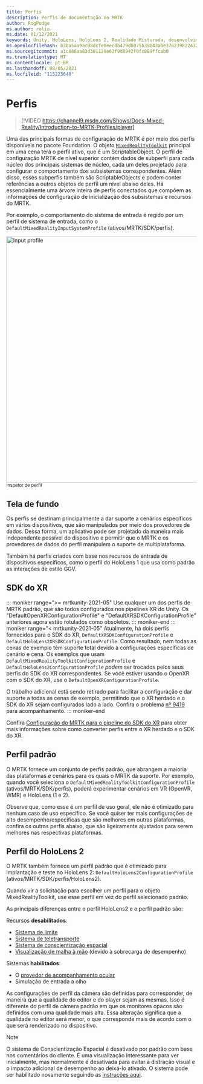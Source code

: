 ```yaml
---
title: Perfis
description: Perfis de documentação no MRTK
author: RogPodge
ms.author: roliu
ms.date: 01/12/2021
keywords: Unity, HoloLens, HoloLens 2, Realidade Misturada, desenvolvimento, MRTK, perfis,
ms.openlocfilehash: b3ba5aa9ac08dcfe0eecdb479db075b39b43a0e376239822432df872b0775d27
ms.sourcegitcommit: a1c086aa83d381129e62f9d8942f0fc889ffcab0
ms.translationtype: MT
ms.contentlocale: pt-BR
ms.lasthandoff: 08/05/2021
ms.locfileid: "115225648"
---
```

# <a name="profiles"></a>Perfis

> [!VIDEO https://channel9.msdn.com/Shows/Docs-Mixed-Reality/Introduction-to-MRTK-Profiles/player]

Uma das principais formas de configuração do MRTK é por meio dos perfis disponíveis no pacote Foundation. O objeto [`MixedRealityToolkit`](xref:Microsoft.MixedReality.Toolkit.MixedRealityToolkit) principal em uma cena terá o perfil ativo, que é um ScriptableObject. O perfil de configuração MRTK de nível superior contém dados de subperfil para cada núcleo dos principais sistemas de núcleo, cada um deles projetado para configurar o comportamento dos subsistemas correspondentes. Além disso, esses subperfis também são ScriptableObjects e podem conter referências a outros objetos de perfil um nível abaixo deles. Há essencialmente uma árvore inteira de perfis conectados que compõem as informações de configuração de inicialização dos subsistemas e recursos do MRTK.

Por exemplo, o comportamento do sistema de entrada é regido por um perfil de sistema de entrada, como o `DefaultMixedRealityInputSystemProfile` (ativos/MRTK/SDK/perfis).

<img src="../images/profiles/input_profile.png" width="650px" alt="Input profile" style="display:block;">
<sup>Inspetor de perfil</sup>

## <a name="background"></a>Tela de fundo

Os perfis se destinam principalmente a dar suporte a cenários específicos em vários dispositivos, que são manipulados por meio dos provedores de dados. Dessa forma, um aplicativo pode ser projetado da maneira mais independente possível do dispositivo e permitir que o MRTK e os provedores de dados do perfil manipulem o suporte de multiplataforma.

Também há perfis criados com base nos recursos de entrada de dispositivos específicos, como o perfil do HoloLens 1 que usa como padrão as interações de estilo GGV.

## <a name="xr-sdk"></a>SDK do XR

::: moniker range=">= mrtkunity-2021-05"
Use qualquer um dos perfis de MRTK padrão, que são todos configurados nos pipelines XR do Unity. Os "DefaultOpenXRConfigurationProfile" e "DefaultXRSDKConfigurationProfile" anteriores agora estão rotulados como obsoletos.
::: moniker-end
::: moniker range="< mrtkunity-2021-05"
Atualmente, há dois perfis fornecidos para o SDK do XR, `DefaultXRSDKConfigurationProfile` e `DefaultHoloLens2XRSDKConfigurationProfile`. Como resultado, nem todas as cenas de exemplo têm suporte total devido a configurações específicas de cenário e cena. Os exemplos que usam `DefaultMixedRealityToolkitConfigurationProfile` e `DefaultHoloLens2ConfigurationProfile` _podem_ ser trocados pelos seus perfis do SDK do XR correspondentes. Se você estiver usando o OpenXR com o SDK do XR, use o `DefaultOpenXRConfigurationProfile`.

O trabalho adicional está sendo retirado para facilitar a configuração e dar suporte a todas as cenas de exemplo, permitindo que o XR herdado e o SDK do XR sejam configurados lado a lado. Confira o problema [nº 9419](https://github.com/microsoft/MixedRealityToolkit-Unity/issues/9419) para acompanhamento.
::: moniker-end

Confira [Configuração do MRTK para o pipeline do SDK do XR](../../configuration/getting-started-with-mrtk-and-xrsdk.md#configuring-mrtk-for-the-xr-sdk-pipeline) para obter mais informações sobre como converter perfis entre o XR herdado e o SDK do XR.

## <a name="default-profile"></a>Perfil padrão

O MRTK fornece um conjunto de perfis padrão, que abrangem a maioria das plataformas e cenários para os quais o MRTK dá suporte. Por exemplo, quando você seleciona o `DefaultMixedRealityToolkitConfigurationProfile` (ativos/MRTK/SDK/perfis), poderá experimentar cenários em VR (OpenVR, WMR) e HoloLens (1 e 2).

Observe que, como esse é um perfil de uso geral, ele não é otimizado para nenhum caso de uso específico. Se você quiser ter mais configurações de alto desempenho/específicas que são melhores em outras plataformas, confira os outros perfis abaixo, que são ligeiramente ajustados para serem melhores nas respectivas plataformas.

## <a name="hololens-2-profile"></a>Perfil do HoloLens 2

O MRTK também fornece um perfil padrão que é otimizado para implantação e teste no HoloLens 2: `DefaultHoloLens2ConfigurationProfile` (ativos/MRTK/SDK/perfis/HoloLens2).

Quando vir a solicitação para escolher um perfil para o objeto MixedRealityToolkit, use esse perfil em vez do perfil selecionado padrão.

As principais diferenças entre o perfil HoloLens2 e o perfil padrão são:

Recursos **desabilitados**:

- [Sistema de limite](../boundary/boundary-system-getting-started.md)
- [Sistema de teletransporte](../teleport-system/teleport-system.md)
- [Sistema de conscientização espacial](../spatial-awareness/spatial-awareness-getting-started.md)
- [Visualização de malha à mão](../input/hand-tracking.md) (devido à sobrecarga de desempenho)

Sistemas **habilitados**:

- O [provedor de acompanhamento ocular](../input/eye-tracking/eye-tracking-main.md)
- Simulação de entrada a olho

As configurações de perfil da câmera são definidas para corresponder, de maneira que a qualidade do editor e do player sejam as mesmas. Isso é diferente do perfil de câmera padrão em que os monitores opacos são definidos com uma qualidade mais alta. Essa alteração significa que a qualidade no editor será menor, o que corresponde mais de acordo com o que será renderizado no dispositivo.

> [!NOTE]
> O sistema de Conscientização Espacial é desativado por padrão com base nos comentários do cliente. É uma visualização interessante para ver inicialmente, mas normalmente é desativada para evitar a distração visual e o impacto adicional de desempenho ao deixá-lo ativado. O sistema pode ser habilitado novamente seguindo as [instruções aqui](../spatial-awareness/spatial-awareness-getting-started.md).
